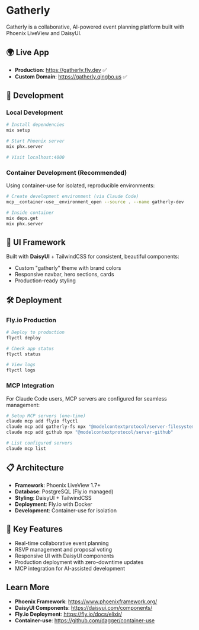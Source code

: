 # Gatherly

Gatherly is a collaborative, AI-powered event planning platform built with Phoenix LiveView and DaisyUI.

## 🌍 Live App

- **Production**: https://gatherly.fly.dev ✅
- **Custom Domain**: https://gatherly.qingbo.us ✅

## 🚀 Development

### Local Development
```bash
# Install dependencies
mix setup

# Start Phoenix server
mix phx.server

# Visit localhost:4000
```

### Container Development (Recommended)
Using container-use for isolated, reproducible environments:
```bash
# Create development environment (via Claude Code)
mcp__container-use__environment_open --source . --name gatherly-dev

# Inside container
mix deps.get
mix phx.server
```

## 🎨 UI Framework

Built with **DaisyUI** + TailwindCSS for consistent, beautiful components:
- Custom "gatherly" theme with brand colors
- Responsive navbar, hero sections, cards
- Production-ready styling

## 🛠 Deployment

### Fly.io Production
```bash
# Deploy to production
flyctl deploy

# Check app status
flyctl status

# View logs
flyctl logs
```

### MCP Integration
For Claude Code users, MCP servers are configured for seamless management:
```bash
# Setup MCP servers (one-time)
claude mcp add flyio flyctl
claude mcp add gatherly-fs npx "@modelcontextprotocol/server-filesystem" "/path/to/gatherly"
claude mcp add github npx "@modelcontextprotocol/server-github"

# List configured servers
claude mcp list
```

## 📋 Architecture

- **Framework**: Phoenix LiveView 1.7+
- **Database**: PostgreSQL (Fly.io managed)
- **Styling**: DaisyUI + TailwindCSS
- **Deployment**: Fly.io with Docker
- **Development**: Container-use for isolation

## 🔧 Key Features

- Real-time collaborative event planning
- RSVP management and proposal voting
- Responsive UI with DaisyUI components
- Production deployment with zero-downtime updates
- MCP integration for AI-assisted development

## Learn More

- **Phoenix Framework**: https://www.phoenixframework.org/
- **DaisyUI Components**: https://daisyui.com/components/
- **Fly.io Deployment**: https://fly.io/docs/elixir/
- **Container-use**: https://github.com/dagger/container-use
